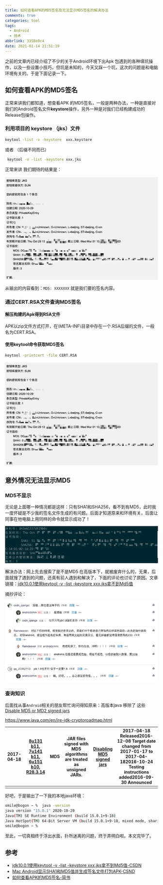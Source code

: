```yaml
---
title: 如何查看APK的MD5签名及无法显示MD5签名的解决办法
comments: true
categories: tool
tags:
  - Android
  - 技术
abbrlink: 3358e0c4
date: 2021-01-14 21:51:19
---
```


之前的文章内已经介绍了不少的关于Android环境下出Apk 包遇到的各种填坑操作，以及一些设置小技巧，但坑是未知的，今天又踩一个坑，这次的问题是和电脑环境有关的。于是下面记录一下。
<!--more-->

## 如何查看APK的MD5签名

正常来讲我们都知道，想查看APK 的MD5签名，一般是两种办法，一种是直接对我们的Android签名文件**keystore**操作，另外一种是对我们已经构建成功的Release包操作。

### 利用项目的 keystore （jks）文件

```bash
keytool -list -v -keystore  xxx.keystore
```

或者 （后缀不同而已）

```bash
 keytool -v -list -keystore xxx.jks
```

正常来讲 我们期待的结果是：

![image-20210114145808698](如何查看APK的MD5签名及无法显示MD5签名的解决办法/image-20210114145808698.png)

从输出的内容看到：`MD5: XXXXXXX` 就是我们要的签名内容。

### 通过CERT.RSA文件查询MD5签名

#### 解压构建的Apk得到RSA文件

 APK以zip文件方式打开，在\META-INF\目录中存在一个.RSA后缀的文件，一般名为CERT.RSA。

#### 使用keytool命令获取MD5签名

```bash
keytool -printcert -file CERT.RSA
```

![image-20210114145808698](如何查看APK的MD5签名及无法显示MD5签名的解决办法/image-20210114145808698.png)

## 意外情况无法显示MD5

### MD5不显示

无论是上面哪一种情况都是这样：只有SHA1和SHA256，看不到有MD5，此时我一度怀疑是不少我的签名文件生成的有问题。后面才知道原来和环境有关，后面让同事在他电脑上用同样的命令就显示成功了！

![image-20210114150541221](如何查看APK的MD5签名及无法显示MD5签名的解决办法/image-20210114150541221.png)



解决办法：网上先去搜索了是不是MD5 在高版本下，就被废弃什么的，无果，后面就搜了遇到的问题，还真有前人遇到和解决了，下面的评论也讨论了原因。文章链接：[jdk10.0.1使用keytool -v -list -keystore xxx.jks拿不到Md5值](https://blog.csdn.net/androidzmm/article/details/80814913)

摘抄评论：

![image-20210114150957408](如何查看APK的MD5签名及无法显示MD5签名的解决办法/image-20210114150957408.png)

### 查询知识

后面找从事`Android`相关的朋友帮忙询问得知原来：高版本java 移除了 这些  [Disable MD5 or MD2 signed jars](https://www.java.com/en/configure_crypto.html#disableMD5)

https://www.java.com/en/jre-jdk-cryptoroadmap.html

| 2017-04-18 | [8u131 b11](http://www.oracle.com/technetwork/java/javase/8u131-relnotes-3565278.html), [7u141 b11](http://www.oracle.com/technetwork/java/javaseproducts/documentation/javase7supportreleasenotes-1601161.html#R170_141), [6u151 b10](http://www.oracle.com/technetwork/java/javase/documentation/overview-156328.html#R160_151), [R28.3.14](https://docs.oracle.com/cd/E15289_01/JRRLN/newchanged.htm#GUID-64B46D62-4B59-42F8-831D-8D9A422F10E6) | MD5  | JAR files signed with MD5 algorithms are treated as unsigned JARs. | [Disabling MD5 signed jars](https://www.java.com/en/configure_crypto.html#disableMD5) | 2017-04-18 Released2016-12-08 Target date changed from 2017-01-17 to 2017-04-182016-10-24 Testing instructions added2016-09-30 Announced |
| ---------- | ------------------------------------------------------------ | ---- | ------------------------------------------------------------ | ------------------------------------------------------------ | ------------------------------------------------------------ |
|            |                                                              |      |                                                              |                                                              |                                                              |

好吧，于是输出了一下我的本地java环境：

```bash
smile@bogon ~ %  java -version
java version "15.0.1" 2020-10-20
Java(TM) SE Runtime Environment (build 15.0.1+9-18)
Java HotSpot(TM) 64-Bit Server VM (build 15.0.1+9-18, mixed mode, sharing)
smile@bogon ~ %
```

至此，一切真相终于浮出水面，扑所迷离的问题，终于弄明白啦。本文完毕了。

## 参考

- [jdk10.0.1使用keytool -v -list -keystore xxx.jks拿不到Md5值-CSDN](https://blog.csdn.net/androidzmm/article/details/80814913)
- [Mac Android显示SHA1和MD5值并生成签名文件打包APK-CSND](https://blog.csdn.net/csdn_aiyang/article/details/77991642)
- [如何查看APK的MD5签名-简书](https://www.jianshu.com/p/76c566e57eb3)

